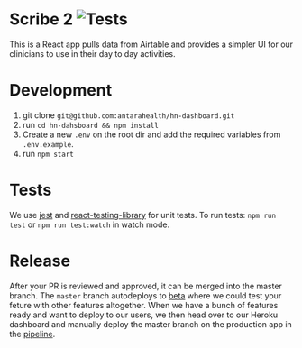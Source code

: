 # Scribe 2 ![Tests](https://github.com/antarahealth/scribe2/workflows/CI/badge.svg?branch=master)

This is a React app pulls data from Airtable and provides a simpler UI for our clinicians to use in their day to day activities.

# Development

1. git clone `git@github.com:antarahealth/hn-dashboard.git`
2. run `cd hn-dahsboard && npm install`
3. Create a new `.env` on the root dir and add the required variables from `.env.example`.
4. run `npm start`

# Tests

We use [jest](https://jestjs.io/) and [react-testing-library](https://testing-library.com/docs/react-testing-library/intro/) for unit tests. To run tests: `npm run test` or `npm run test:watch` in watch mode.

# Release

After your PR is reviewed and approved, it can be merged into the master branch. The `master` branch autodeploys to [beta](hn-dashboard-beta.herokuapp.com) where we could test your feture with other features altogether. When we have a bunch of features ready and want to deploy to our users, we then head over to our Heroku dashboard and manually deploy the master branch on the production app in the [pipeline](https://dashboard.heroku.com/pipelines/0a14a346-098f-4411-b64c-dfb0198da040).
